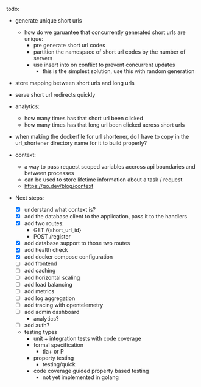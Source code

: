 todo:
- generate unique short urls
    - how do we garuantee that concurrently generated short urls are unique:
        - pre generate short url codes
        - partition the namespace of short url codes by the number of servers
        - use insert into on conflict to prevent concurrent updates
            - this is the simplest solution, use this with random generation
- store mapping between short urls and long urls
- serve short url redirects quickly
- analytics:
    - how many times has that short url been clicked
    - how many times has that long url been clicked across short urls

- when making the dockerfile for url shortener, do I have to copy in the url_shortener
  directory name for it to build properly?

- context:
    - a way to pass request scoped variables accross api boundaries and between processes
    - can be used to store lifetime information about a task / request
    - https://go.dev/blog/context



- Next steps:
    - [x] understand what context is?
    - [x] add the database client to the application, pass it to the handlers
    - [x] add two routes:
        - GET /{short_url_id}
        - POST /register
    - [x] add database support to those two routes
    - [x] add health check
    - [x] add docker compose configuration
    - [ ] add frontend
    - [ ] add caching
    - [ ] add horizontal scaling
    - [ ] add load balancing
    - [ ] add metrics
    - [ ] add log aggregation
    - [ ] add tracing with opentelemetry
    - [ ] add admin dashboard
        - analytics?
    - [ ] add auth?
    - testing types
        - unit + integration tests with code coverage
        - formal specification
            - tla+ or P
        - property testing
            - testing/quick
        - code coverage guided property based testing
            - not yet implemented in golang